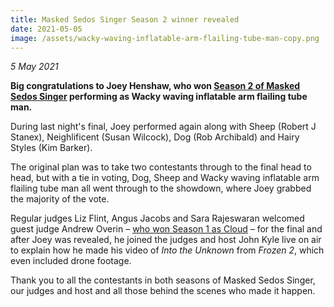 ```yaml
---
title: Masked Sedos Singer Season 2 winner revealed
date: 2021-05-05
image: /assets/wacky-waving-inflatable-arm-flailing-tube-man-copy.png
---
```

*5 May 2021*

**Big congratulations to Joey Henshaw, who won [Season 2 of Masked Sedos Singer](https://sedos.co.uk/shows/2021-masked-sedos-singer-season-2) performing as Wacky waving inflatable arm flailing tube man.**

During last night's final, Joey performed again along with Sheep (Robert J Stanex), Neighlificent (Susan Wilcock), Dog (Rob Archibald) and Hairy Styles (Kim Barker). 

The original plan was to take two contestants through to the final head to head, but with a tie in voting, Dog, Sheep and Wacky waving inflatable arm flailing tube man all went through to the showdown, where Joey grabbed the majority of the vote.

Regular judges Liz Flint, Angus Jacobs and Sara Rajeswaran welcomed guest judge Andrew Overin – [who won Season 1 as Cloud](https://sedos.co.uk/news/2021-03-10-cloud-wins-masked-sedos-singer) – for the final and after Joey was revealed, he joined the judges and host John Kyle live on air to explain how he made his video of *Into the Unknown* from *Frozen 2*, which even included drone footage. 

Thank you to all the contestants in both seasons of Masked Sedos Singer, our judges and host and all those behind the scenes who made it happen. 

<div class="video-responsive"><?# YouTube SWKzWLGW0kM /?></div>